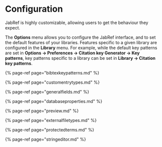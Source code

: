 # Configuration

JabRef is highly customizable, allowing users to get the behaviour they expect.

The **Options** menu allows you to configure the JabRef interface, and to set the default features of your libraries. Features specific to a given library are configured in the **Library** menu. For example, while the default key patterns are set in **Options → Preferences → Citation key Generator → Key patterns**, key patterns specific to a library can be set in **Library → Citation key patterns**.

{% page-ref page="bibtexkeypatterns.md" %}

{% page-ref page="customentrytypes.md" %}

{% page-ref page="generalfields.md" %}

{% page-ref page="databaseproperties.md" %}

{% page-ref page="preview.md" %}

{% page-ref page="externalfiletypes.md" %}

{% page-ref page="protectedterms.md" %}

{% page-ref page="stringeditor.md" %}

